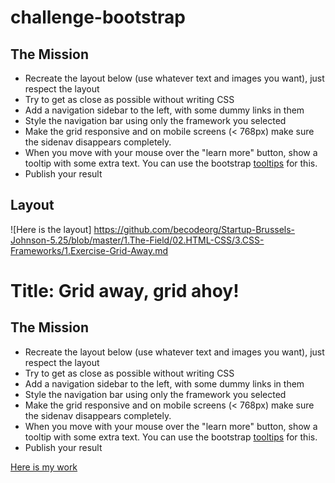 # challenge-bootstrap

## The Mission
- Recreate the layout below (use whatever text and images you want), just respect the layout
- Try to get as close as possible without writing CSS
- Add a navigation sidebar to the left, with some dummy links in them
- Style the navigation bar using only the framework you selected
- Make the grid responsive and on mobile screens (< 768px) make sure the sidenav disappears completely.
- When you move with your mouse over the "learn more" button, show a tooltip with some extra text. You can use the bootstrap 
[tooltips](https://getbootstrap.com/docs/4.3/components/tooltips/) for this.
- Publish your result

## Layout

![Here is the layout] https://github.com/becodeorg/Startup-Brussels-Johnson-5.25/blob/master/1.The-Field/02.HTML-CSS/3.CSS-Frameworks/1.Exercise-Grid-Away.md

# Title: Grid away, grid ahoy!

## The Mission
- Recreate the layout below (use whatever text and images you want), just respect the layout
- Try to get as close as possible without writing CSS
- Add a navigation sidebar to the left, with some dummy links in them
- Style the navigation bar using only the framework you selected
- Make the grid responsive and on mobile screens (< 768px) make sure the sidenav disappears completely.
- When you move with your mouse over the "learn more" button, show a tooltip with some extra text. You can use the bootstrap 
[tooltips](https://getbootstrap.com/docs/4.3/components/tooltips/) for this.
- Publish your result


 [Here is my work](https://gemahonesta.github.io/challenge-bootstrap-grid/)

